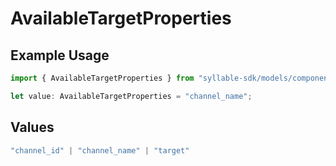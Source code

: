 # AvailableTargetProperties

## Example Usage

```typescript
import { AvailableTargetProperties } from "syllable-sdk/models/components";

let value: AvailableTargetProperties = "channel_name";
```

## Values

```typescript
"channel_id" | "channel_name" | "target"
```